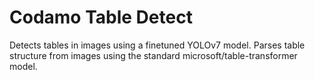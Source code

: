 # Codamo Table Detect
Detects tables in images using a finetuned YOLOv7 model.
Parses table structure from images using the standard microsoft/table-transformer model.